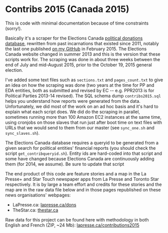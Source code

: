 # Contribs 2015 (Canada 2015)

This is code with minimal documentation because of time constraints (sorry!).

Basically it's a scraper for the Elections Canada [political donations database](http://elections.ca/WPAPPS/WPF/), rewritten from past incarnations that existed since 2011, notably the last one published [on my GitHub](https://github.com/cedricsam/Contributions/tree/master/canada2) in February 2015. The Elections Canada website changed in summer 2013 and this is the version that these scripts work for. The scraping was done in about three weeks between the end of July and mid-August 2015, prior to the October 19, 2015 general election.

I've added some text files such as `sections.txt` and `pages_count.txt` to give an idea on how the scraping was done (two years at the time for PP and EDA entities, both as submitted and revised by EC -- e.g. PPR2013 is for Political Parties 2013-14 revised). The SQL schema dump `contribs2015.sql` helps you understand how reports were generated from the data. Unfortunately, we did most of the work on an ad hoc basis and it's hard to explain what each script does. We did do the scraping in parallel, sometimes running more than 100 Amazon EC2 instances at the same time, using cronjobs on those slaves that run just after boot time on text files with URLs that we would send to them from our master (see `sync_one.sh` and `sync_slaves.sh`).

The Elections Canada database requires a queryid to be generated from a given search for political entities' financial reports (you should check the script `get_contribqueryid.sh`). Entity ids are hard-coded into that script and some have changed because Elections Canada are continuously adding them (for 2014, we assume). Be sure to update that script

The end product of this code are feature stories and a map in the La Presse+ and Star Touch newspaper apps from La Presse and Toronto Star respectively. It is by large a team effort and credits for these stories and the map are in the raw data file below and in those pages republished on these news organisations' webpages:

* LaPresse.ca: [lapresse.ca/dons](http://lapresse.ca/dons)
* TheStar.ca: [thestar.ca](http://thestar.com)

Raw data for this project can be found here with methodology in both English and French (ZIP, ~24 Mb): [lapresse.ca/contributions2015](http://lapresse.ca/contributions2015)
